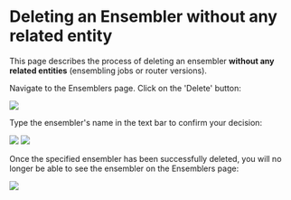 # Deleting an Ensembler without any related entity

This page describes the process of deleting an ensembler **without any related entities** (ensembling jobs or router versions).

Navigate to the Ensemblers page. Click on the 'Delete' button:

![](../../.gitbook/assets/ensembler_page.png)

Type the ensembler's name in the text bar to confirm your decision:

![](../../.gitbook/assets/delete_ensembler_modal_success.png)
![](../../.gitbook/assets/delete_ensembler_modal_success_filled.png)

Once the specified ensembler has been successfully deleted, you will no longer be able to see the ensembler on the Ensemblers page:

![](../../.gitbook/assets/ensembler_page_empty.png)
